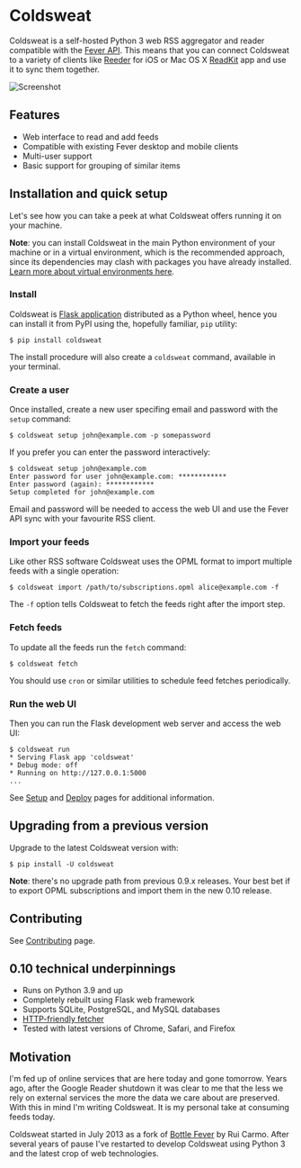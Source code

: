# Coldsweat

Coldsweat is a self-hosted Python 3 web RSS aggregator and reader compatible with the [Fever API][f]. This means that you can connect Coldsweat to a variety of clients like [Reeder][r] for iOS or Mac OS X [ReadKit][rk] app and use it to sync them together.

![Screenshot](https://lab.passiomatic.com/coldsweat/images/coldsweat-0.9.6-screenshot.jpg)

## Features

* Web interface to read and add feeds
* Compatible with existing Fever desktop and mobile clients
* Multi-user support
* Basic support for grouping of similar items

## Installation and quick setup

Let's see how you can take a peek at what Coldsweat offers running it on your machine.

**Note**: you can install Coldsweat in the main Python environment of your machine or in a virtual environment, which is the recommended approach, since its dependencies may clash with packages you have already installed. [Learn more about virtual environments here][venv]. 

### Install

Coldsweat is [Flask application][flask] distributed as a Python wheel, hence you can install it from PyPI using the, hopefully familiar, `pip` utility:

    $ pip install coldsweat

The install procedure will also create a `coldsweat` command, available in your terminal.

### Create a user

Once installed, create a new user specifing email and password with the `setup` command:

    $ coldsweat setup john@example.com -p somepassword

If you prefer you can enter the password interactively:

    $ coldsweat setup john@example.com  
    Enter password for user john@example.com: ************
    Enter password (again): ************
    Setup completed for john@example.com

Email and password will be needed to access the web UI and use the Fever API sync with your favourite RSS client.

### Import your feeds

Like other RSS software Coldsweat uses the OPML format to import multiple feeds with a single operation:

    $ coldsweat import /path/to/subscriptions.opml alice@example.com -f

The `-f` option tells Coldsweat to fetch the feeds right after the import step.

### Fetch feeds

To update all the feeds run the `fetch` command:

    $ coldsweat fetch 

You should use `cron` or similar utilities to schedule feed fetches periodically.

### Run the web UI

Then you can run the Flask development web server and access the web UI: 

    $ coldsweat run 
    * Serving Flask app 'coldsweat'
    * Debug mode: off
    * Running on http://127.0.0.1:5000
    ...

See [Setup] and [Deploy] pages for additional information.

## Upgrading from a previous version

Upgrade to the latest Coldsweat version with:

    $ pip install -U coldsweat

**Note**: there's no upgrade path from previous 0.9.x releases. Your best bet if to export OPML subscriptions and import them in the new 0.10 release.    

## Contributing

See [Contributing] page.

## 0.10 technical underpinnings

* Runs on Python 3.9 and up
* Completely rebuilt using Flask web framework
* Supports SQLite, PostgreSQL, and MySQL databases
* [HTTP-friendly fetcher][ff]
* Tested with latest versions of Chrome, Safari, and Firefox

## Motivation

I'm fed up of online services that are here today and gone tomorrow. Years ago, after the Google Reader shutdown it was clear to me that the less we rely on external services the more the data we care about are preserved. With this in mind I'm writing Coldsweat. It is my personal take at consuming feeds today.

Coldsweat started in July 2013 as a fork of [Bottle Fever][b] by Rui Carmo. After several years of pause I've restarted to develop Coldsweat using Python 3 and the latest crop of web technologies.

[fp]: https://pypi.python.org/pypi/feedparser/
[f]: http://www.feedafever.com/
[s]: https://github.com/passiomatic/coldsweat
[b]: https://github.com/rcarmo/bottle-fever
[rk]: https://readkitapp.com/
[r]: https://reederapp.com/
[ff]: https://github.com/passiomatic/coldsweat/wiki/Fetcher-features
[Setup]: https://github.com/passiomatic/coldsweat/wiki/Setup
[Deploy]: https://github.com/passiomatic/coldsweat/wiki/Deploy
[Contributing]: https://github.com/passiomatic/coldsweat/wiki/Contributing
[venv]: https://docs.python.org/3/library/venv.html
[flask]: https://flask.palletsprojects.com/en/2.3.x/
[disco]: https://flask.palletsprojects.com/en/2.3.x/cli/#application-discovery
